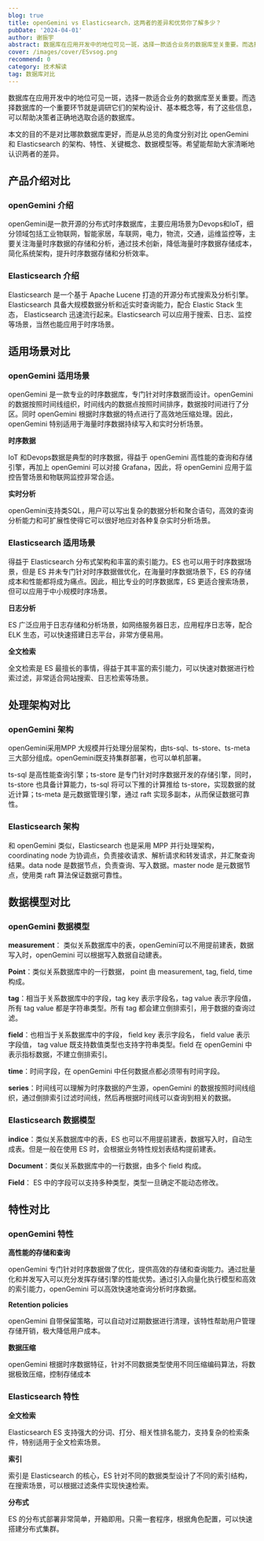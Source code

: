 ```yaml
---
blog: true
title: openGemini vs Elasticsearch，这两者的差异和优势你了解多少？
pubDate: '2024-04-01'
author: 谢振宇
abstract: 数据库在应用开发中的地位可见一斑，选择一款适合业务的数据库至关重要。而选择数据库的一个重要环节就是调研它们的架构设计、基本概念等，有了这些信息，可以帮助决策者正确地选取合适的数据库。
cover: /images/cover/ESvsog.png
recommend: 0
category: 技术解读
tag: 数据库对比
---
```


数据库在应用开发中的地位可见一斑，选择一款适合业务的数据库至关重要。而选择数据库的一个重要环节就是调研它们的架构设计、基本概念等，有了这些信息，可以帮助决策者正确地选取合适的数据库。

本文的目的不是对比哪款数据库更好，而是从总览的角度分别对比 openGemini 和 Elasticsearch 的架构、特性、关键概念、数据模型等。希望能帮助大家清晰地认识两者的差异。

## 产品介绍对比

### openGemini 介绍

openGemini是一款开源的分布式时序数据库，主要应用场景为Devops和IoT，细分领域包括工业物联网，智能家居，车联网，电力，物流，交通，运维监控等，主要关注海量时序数据的存储和分析，通过技术创新，降低海量时序数据存储成本，简化系统架构，提升时序数据存储和分析效率。

### Elasticsearch 介绍

Elasticsearch 是一个基于 Apache Lucene 打造的开源分布式搜索及分析引擎。Elasticsearch 具备大规模数据分析和近实时查询能力，配合 Elastic Stack 生态， Elasticsearch 迅速流行起来。Elasticsearch 可以应用于搜索、日志、监控等场景，当然也能应用于时序场景。

## 适用场景对比

### openGemini 适用场景

openGemini 是一款专业的时序数据库，专门针对时序数据而设计。openGemini的数据按照时间线组织，时间线内的数据点按照时间排序，数据按时间进行了分区。同时 openGemini 根据时序数据的特点进行了高效地压缩处理。因此，openGemini 特别适用于海量时序数据持续写入和实时分析场景。

**时序数据**

IoT 和Devops数据是典型的时序数据，得益于 openGemini 高性能的查询和存储引擎，再加上 openGemini 可以对接 Grafana，因此，将 openGemini 应用于监控告警场景和物联网监控非常合适。

**实时分析**

openGemini支持类SQL，用户可以写出复杂的数据分析和聚合语句，高效的查询分析能力和可扩展性使得它可以很好地应对各种复杂实时分析场景。

### Elasticsearch 适用场景

得益于 Elasticsearch 分布式架构和丰富的索引能力。ES 也可以用于时序数据场景，但是 ES 并未专门针对时序数据做优化，在海量时序数据场景下，ES 的存储成本和性能都将成为痛点。因此，相比专业的时序数据库，ES 更适合搜索场景，但可以应用于中小规模时序场景。

**日志分析**

ES 广泛应用于日志存储和分析场景，如网络服务器日志，应用程序日志等，配合 ELK 生态，可以快速搭建日志平台，非常方便易用。

**全文检索**

全文检索是 ES 最擅长的事情，得益于其丰富的索引能力，可以快速对数据进行检索过滤，非常适合网站搜索、日志检索等场景。

## 处理架构对比

### openGemini 架构

openGemini采用MPP 大规模并行处理分层架构，由ts-sql、ts-store、ts-meta三大部分组成。openGemini既支持集群部署，也可以单机部署。

ts-sql 是高性能查询引擎；ts-store 是专门针对时序数据开发的存储引擎，同时，ts-store 也具备计算能力，ts-sql 将可以下推的计算推给 ts-store，实现数据的就近计算；ts-meta 是元数据管理引擎，通过 raft 实现多副本，从而保证数据可靠性。

### Elasticsearch 架构

和 openGemini 类似，Elasticsearch 也是采用 MPP 并行处理架构，coordinating node 为协调点，负责接收请求、解析请求和转发请求，并汇聚查询结果。data node 是数据节点，负责查询、写入数据。master node 是元数据节点，使用类 raft 算法保证数据可靠性。

## 数据模型对比

### openGemini 数据模型

**measurement**： 类似关系数据库中的表，openGemini可以不用提前建表，数据写入时，openGemini 可以根据写入数据自动建表。

**Point**：类似关系数据库中的一行数据， point 由 measurement, tag, field, time 构成。

**tag**：相当于关系数据库中的字段，tag key 表示字段名，tag value 表示字段值，所有 tag value 都是字符串类型。所有 tag 都会建立倒排索引，用于数据的查询过滤。

**field**：也相当于关系数据库中的字段， field key 表示字段名， field value 表示字段值， tag value 既支持数值类型也支持字符串类型。field 在 openGemini 中表示指标数据，不建立倒排索引。

**time**：时间字段，在 openGemini 中任何数据点都必须带有时间字段。

**series**：时间线可以理解为时序数据的产生源，openGemini 的数据按照时间线组织，通过倒排索引过滤时间线，然后再根据时间线可以查询到相关的数据。

### Elasticsearch 数据模型

**indice**：类似关系数据库中的表，ES 也可以不用提前建表，数据写入时，自动生成表。但是一般在使用 ES 时，会根据业务特性规划表结构提前建表。

**Document**：类似关系数据库中的一行数据，由多个 field 构成。

**Field**： ES 中的字段可以支持多种类型，类型一旦确定不能动态修改。

## 特性对比

### openGemini 特性

**高性能的存储和查询**

openGemini 专门针对时序数据做了优化，提供高效的存储和查询能力。通过批量化和并发写入可以充分发挥存储引擎的性能优势。通过引入向量化执行模型和高效的索引能力，openGemini 可以高效快速地查询分析时序数据。

**Retention policies**

openGemini 自带保留策略，可以自动对过期数据进行清理，该特性帮助用户管理存储开销，极大降低用户成本。

**数据压缩**

openGemini 根据时序数据特征，针对不同数据类型使用不同压缩编码算法，将数据极致压缩，控制存储成本

### Elasticsearch 特性

**全文检索**

Elasticsearch ES 支持强大的分词、打分、相关性排名能力，支持复杂的检索条件，特别适用于全文检索场景。

**索引**

索引是 Elasticsearch 的核心，ES 针对不同的数据类型设计了不同的索引结构，在搜索场景，可以根据过滤条件实现快速检索。

**分布式**

ES 的分布式部署非常简单，开箱即用。只需一套程序，根据角色配置，可以快速搭建分布式集群。

